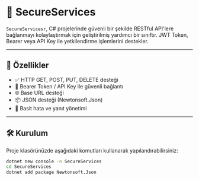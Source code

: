 # 🔐 SecureServices

`SecureServicesr`, C# projelerinde güvenli bir şekilde RESTful API'lere bağlanmayı kolaylaştırmak için geliştirilmiş yardımcı bir sınıftır. JWT Token, Bearer veya API Key ile yetkilendirme işlemlerini destekler.

---

## 🚀 Özellikler

- ✅ HTTP GET, POST, PUT, DELETE desteği
- 🔐 Bearer Token / API Key ile güvenli bağlantı
- 🌐 Base URL desteği
- 📦 JSON desteği (Newtonsoft.Json)
- 🧾 Basit hata ve yanıt yönetimi

---

## 🛠️ Kurulum

Proje klasörünüzde aşağıdaki komutları kullanarak yapılandırabilirsiniz:

```bash
dotnet new console -n SecureServices
cd SecureServices
dotnet add package Newtonsoft.Json
